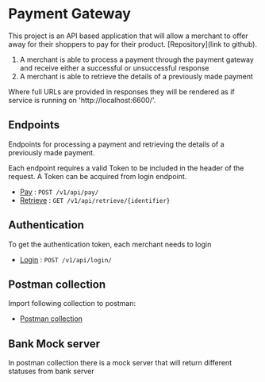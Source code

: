 # Payment Gateway

This project is an API based application that will allow a
merchant to offer away for their shoppers to pay for their product.
 [Repository](link to github).

1. A merchant is able to process a payment through the payment gateway and
receive either a successful or unsuccessful response
2. A merchant is able to retrieve the details of a previously made payment


Where full URLs are provided in responses they will be rendered as if service
is running on 'http://localhost:6600/'.

## Endpoints

Endpoints for processing a payment and retrieving the details of a previously made payment.

Each endpoint requires a valid Token to be included in the header of the
request. A Token can be acquired from login endpoint.

* [Pay](pay.md) : `POST /v1/api/pay/`
* [Retrieve](retrieve.md) : `GET /v1/api/retrieve/{identifier}`

## Authentication

To get the authentication token, each merchant needs to login
* [Login](login.md) : `POST /v1/api/login/`

## Postman collection

Import following collection to postman:
* [Postman collection](postman/PaymentGateway.postman_collection.json) 

## Bank Mock server

In postman collection there is a mock server that will return different statuses from bank server